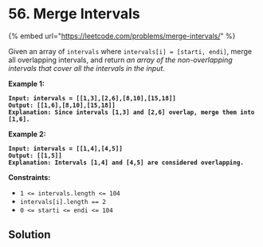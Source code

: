 # 56. Merge Intervals

{% embed url="https://leetcode.com/problems/merge-intervals/" %}

Given an array of `intervals` where `intervals[i] = [starti, endi]`, merge all overlapping intervals, and return _an array of the non-overlapping intervals that cover all the intervals in the input_.

&#x20;

**Example 1:**

<pre><code><strong>Input: intervals = [[1,3],[2,6],[8,10],[15,18]]
</strong><strong>Output: [[1,6],[8,10],[15,18]]
</strong><strong>Explanation: Since intervals [1,3] and [2,6] overlap, merge them into [1,6].
</strong></code></pre>

**Example 2:**

<pre><code><strong>Input: intervals = [[1,4],[4,5]]
</strong><strong>Output: [[1,5]]
</strong><strong>Explanation: Intervals [1,4] and [4,5] are considered overlapping.
</strong></code></pre>

&#x20;

**Constraints:**

* `1 <= intervals.length <= 104`
* `intervals[i].length == 2`
* `0 <= starti <= endi <= 104`

## Solution

